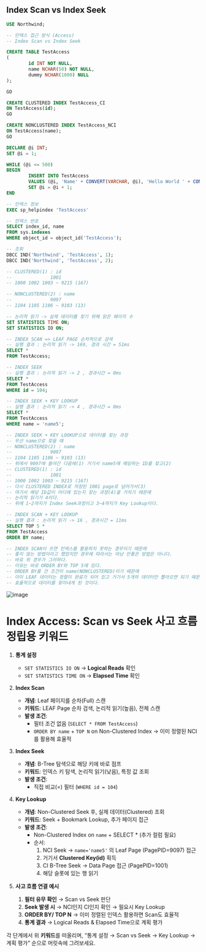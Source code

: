 ## Index Scan vs Index Seek

```sql
USE Northwind;

-- 인덱스 접근 방식 (Access)
-- Index Scan vs Index Seek

CREATE TABLE TestAccess
(
		id INT NOT NULL,
		name NCHAR(50) NOT NULL,
		dummy NCHAR(1000) NULL
);

GO

CREATE CLUSTERED INDEX TestAccess_CI
ON TestAccess(id);
GO

CREATE NONCLUSTERED INDEX TestAccess_NCI
ON TestAccess(name);
GO

DECLARE @i INT;
SET @i = 1;

WHILE (@i <= 500)
BEGIN
		INSERT INTO TestAccess
		VALUES (@i, 'Name' + CONVERT(VARCHAR, @i), 'Hello World ' + CONVERT(VARCHAR, @i));
		SET @i = @i + 1;
END

-- 인덱스 정보
EXEC sp_helpindex 'TestAccess'

-- 인덱스 번호
SELECT index_id, name
FROM sys.indexes
WHERE object_id = object_id('TestAccess');

-- 조회
DBCC IND('Northwind', 'TestAccess', 1);
DBCC IND('Northwind', 'TestAccess', 2);

-- CLUSTERED(1) : id
--				1001
-- 1000 1002 1003 ~ 9215 (167)

-- NONCLUSTERED(2) : name
--				9097
-- 1104 1105 1106 ~ 9103 (13)

-- 논리적 읽기 -> 실제 데이터를 찾기 위해 읽은 페이지 수
SET STATISTICS TIME ON;
SET STATISTICS IO ON;

-- INDEX SCAN => LEAF PAGE 순차적으로 검색
-- 실행 결과 : 논리적 읽기 -> 169, 경과 시간 = 51ms
SELECT * 
FROM TestAccess;

-- INDEX SEEK
-- 실행 결과 : 논리적 읽기 -> 2 , 경과시간 = 0ms
SELECT *
FROM TestAccess
WHERE id = 104;

-- INDEX SEEK + KEY LOOKUP
-- 실행 결과 : 논리적 읽기 -> 4 , 경과시간 = 0ms
SELECT *
FROM TestAccess
WHERE name = 'name5';

-- INDEX SEEK + KEY LOOKUP으로 데이터를 찾는 과정
-- 우선 name으로 찾을 때
-- NONCLUSTERED(2) : name
--				9097
-- 1104 1105 1106 ~ 9103 (13)
-- 위에서 9097에 들어간 다음에(1) 거기서 name5에 해당하는 ID를 찾고(2)
-- CLUSTERED(1) : id
--				1001
-- 1000 1002 1003 ~ 9215 (167)
-- 다시 CLUSTERED INDEX로 저장된 1001 page로 넘어가서(3)
-- 여기서 해당 ID값이 어디에 있는지 찾는 과정(4)을 거치기 때문에 
-- 논리적 읽기가 4이다.
-- 위에 1~2까지가 Index Seek과정이고 3~4까지가 Key Lookup이다.

-- INDEX SCAN + KEY LOOKUP
-- 실행 결과 : 논리적 읽기 -> 16 , 경과시간 = 11ms
SELECT TOP 5 *
FROM TestAccess
ORDER BY name;

-- INDEX SCAN이 뜨면 인덱스를 활용하지 못하는 경우이기 때문에
-- 좋지 않는 방법이라고 했었지만 경우에 따라서는 마냥 안좋은 방법은 아니다.
-- 바로 위 경우가 그러하다.
-- 이유는 바로 ORDER BY와 TOP 5에 있다.
-- ORDER BY를 건 조건이 name(NONCLUSTERED)이기 때문에 
-- 이미 LEAF 데이터는 정렬이 완료가 되어 있고 거기서 5개의 데이터만 뽑아오면 되기 때문에 
-- 효율적으로 데이터를 찾아내게 된 것이다.
```

![image](https://user-images.githubusercontent.com/75019048/138374107-446958e2-1dae-4e8f-8b36-4d52a8847f46.png)

# Index Access: Scan vs Seek 사고 흐름 정립용 키워드

1. **통계 설정**  
   - `SET STATISTICS IO ON` → **Logical Reads** 확인  
   - `SET STATISTICS TIME ON` → **Elapsed Time** 확인

2. **Index Scan**  
   - **개념**: Leaf 페이지를 순차(Full) 스캔  
   - **키워드**: LEAF Page 순차 검색, 논리적 읽기(높음), 전체 스캔  
   - **발생 조건**:  
     - 필터 조건 없음 (`SELECT * FROM TestAccess`)  
     - `ORDER BY name` + `TOP N` on Non-Clustered Index → 이미 정렬된 NCI를 활용해 효율적  

3. **Index Seek**  
   - **개념**: B-Tree 탐색으로 해당 키에 바로 점프  
   - **키워드**: 인덱스 키 탐색, 논리적 읽기(낮음), 특정 값 조회  
   - **발생 조건**:  
     - 직접 비교(=) 필터 (`WHERE id = 104`)

4. **Key Lookup**  
   - **개념**: Non-Clustered Seek 후, 실제 데이터(Clustered) 조회  
   - **키워드**: Seek + Bookmark Lookup, 추가 페이지 접근  
   - **발생 조건**:  
     - Non-Clustered Index on `name` + SELECT * (추가 컬럼 필요)  
     - 순서:  
       1. NCI Seek → `name='name5'` 의 Leaf Page (PagePID=9097) 접근  
       2. 거기서 **Clustered Key(id)** 획득  
       3. CI B-Tree Seek → Data Page 접근 (PagePID=1001)  
       4. 해당 슬롯에 있는 행 읽기

5. **사고 흐름 연결 예시**  
   1. **필터 유무 확인** → Scan vs Seek 판단  
   2. **Seek 발생 시** → NCI인지 CI인지 확인 → 필요시 Key Lookup  
   3. **ORDER BY/ TOP N** → 이미 정렬된 인덱스 활용하면 Scan도 효율적  
   4. **통계 결과** → Logical Reads & Elapsed Time으로 계획 평가  

각 단계에서 위 **키워드**를 떠올리며, “통계 설정 → Scan vs Seek → Key Lookup → 계획 평가” 순으로 머릿속에 그려보세요.  

